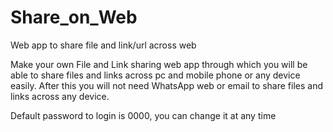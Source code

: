 # Share_on_Web
Web app to share file and link/url across web

Make your own File and Link sharing web app through which you will be able to share files and links across pc and mobile phone or any device easily. After this you will not need WhatsApp web or email to share files and links across any device.

Default password to login is 0000, you can change it at any time
